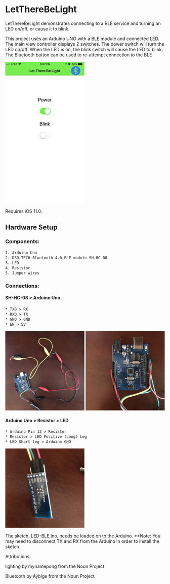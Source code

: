 # LetThereBeLight

LetThereBeLight demonstrates connecting to a BLE service and turning an LED on/off, or cause it to blink.

This project uses an Arduino UNO with a BLE module and connected LED.
The main view controller displays 2 switches. The power switch will turn the LED on/off. When the LED is on, the blink switch will cause the LED to blink. 
The Bluetooth button can be used to re-attempt connection to the BLE

<img src="/images/app-screenshot.jpeg" width=250>


Requires iOS 11.0.

## Hardware Setup

### Components: 

	1. Arduino Uno
	2. DSD TECH Bluetooth 4.0 BLE module SH-HC-08
	3. LED
	4. Resistor
	5. Jumper wires


### Connections: 

#### SH-HC-08 > Arduino Uno

	* TXD > RX
	* RXD > TX
	* GND > GND
	* EN > 5V

<img src="/images/full-setup.JPG" width=250>

<img src="/images/Arduino-connections.JPG" width=250>

#### Arduino Uno > Resistor > LED

	* Arduino Pin 13 > Resistor
	* Resistor > LED Positive (Long) Leg 
	* LED Short leg > Arduino GND

<img src="/images/BLE-connections.JPG" width=250>


The sketch, LED-BLE.ino, needs be loaded on to the Arduino. **Note: You may need to disconnect TX and RX from the Arduino in order to install the sketch.

Attributions:

lighting by mynamepong from the Noun Project

Bluetooth by Aybige from the Noun Project
